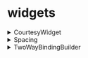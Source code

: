 # widgets

<details>
    <summary>CourtesyWidget</summary>
    
    Create a widget for no data available, with material design style.
</details>

<details>
    <summary>Spacing</summary>
    
    Create a spacing between widgets.
</details>

<details>
    <summary>TwoWayBindingBuilder</summary>
    
    final binding = TwoWayBinding<String>();
    TwoWayBindingBuilder<String>(
      binding: binding,
      builder: (context, controller, data, onChanged, error) => TextField(
        controller: controller,
        onChanged: onChanged,
        decoration: InputDecoration(
          errorText: error?.localizedString(context),
        ),
      ),
    ),
</details>

